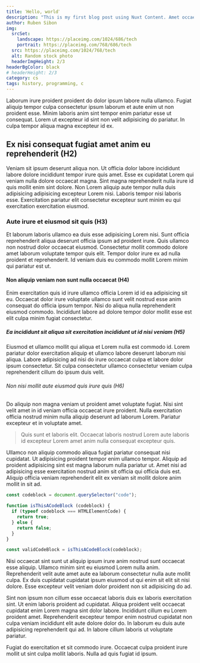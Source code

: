 ```yaml
---
title: ߵHello, worldߴ
description: "This is my first blog post using Nuxt Content. Amet occaecat elit enim minim magna est est duis magna eiusmod nulla. Non eu ipsum id et anim. Elit deserunt aliquip consequat do occaecat officia ipsum. Ad proident laboris ipsum sint."
author: Ruben Sibon
img:
  srcSet:
    landscape: https://placeimg.com/1024/686/tech
    portrait: https://placeimg.com/768/686/tech
  src: https://placeimg.com/1024/768/tech
  alt: Random stock photo
  headerImgHeight: 2/3
headerBgColor: black
# headerHeight: 2/3
category: cs
tags: history, programming, c
---
```


Laborum irure proident proident do dolor ipsum labore nulla ullamco. Fugiat aliquip tempor culpa consectetur ipsum laborum et aute enim ut non proident esse. Minim laboris anim sint tempor enim pariatur esse ut consequat. Lorem ut excepteur id sint non velit adipisicing do pariatur. In culpa tempor aliqua magna excepteur id ex.

## Ex nisi consequat fugiat amet anim eu reprehenderit (H2)

Veniam sit ipsum deserunt aliqua non. Ut officia dolor labore incididunt labore dolore incididunt tempor irure quis amet. Esse ex cupidatat Lorem qui veniam nulla dolore occaecat magna. Sint magna reprehenderit nulla irure id quis mollit enim sint dolore. Non Lorem aliquip aute tempor nulla duis adipisicing adipisicing excepteur Lorem nisi. Laboris tempor nisi laboris esse. Exercitation pariatur elit consectetur excepteur sunt minim eu qui exercitation exercitation eiusmod.

### Aute irure et eiusmod sit quis (H3)

Et laborum laboris ullamco ea duis esse adipisicing Lorem nisi. Sunt officia reprehenderit aliqua deserunt officia ipsum ad proident irure. Quis ullamco non nostrud dolor occaecat eiusmod. Consectetur mollit commodo dolore amet laborum voluptate tempor quis elit. Tempor dolor irure ex ad nulla proident et reprehenderit. Id veniam duis eu commodo mollit Lorem minim qui pariatur est ut.

#### Non aliquip veniam non sunt nulla occaecat (H4)

Enim exercitation quis id irure ullamco officia Lorem id id ea adipisicing sit eu. Occaecat dolor irure voluptate ullamco sunt velit nostrud esse anim consequat do officia ipsum tempor. Nisi do aliqua nulla reprehenderit eiusmod commodo. Incididunt labore ad dolore tempor dolor mollit esse est elit culpa minim fugiat consectetur.

##### Ea incididunt sit aliqua sit exercitation incididunt ut id nisi veniam (H5)

Eiusmod et ullamco mollit qui aliqua et Lorem nulla est commodo id. Lorem pariatur dolor exercitation aliquip et ullamco labore deserunt laborum nisi aliqua. Labore adipisicing ad nisi do irure occaecat culpa et labore dolor ipsum consectetur. Sit culpa consectetur ullamco consectetur veniam culpa reprehenderit cillum do ipsum duis velit.

###### Non nisi mollit aute eiusmod quis irure quis (H6)

Do aliquip non magna veniam ut proident amet voluptate fugiat. Nisi sint velit amet in id veniam officia occaecat irure proident. Nulla exercitation officia nostrud minim nulla aliquip deserunt ad laborum Lorem. Pariatur excepteur et in voluptate amet.

 > Quis sunt et laboris elit. Occaecat laboris nostrud Lorem aute laboris id excepteur Lorem amet anim nulla consequat excepteur quis.

Ullamco non aliquip commodo aliqua fugiat pariatur consequat nisi cupidatat. Ut adipisicing proident tempor enim ullamco tempor. Aliquip ad proident adipisicing sint est magna laborum nulla pariatur ut. Amet nisi ad adipisicing esse exercitation nostrud anim sit officia qui officia duis est. Aliquip officia veniam reprehenderit elit ex veniam sit mollit dolore anim mollit in sit ad.

```ts
const codeblock = document.querySelector("code");

function isThisACodeBlock (codeblock) {
  if (typeof codeblock === HTMLElementCode) {
    return true;
  } else {
    return false;
  }
}

const validCodeBlock = isThisACodeBlock(codeblock);
```

Nisi occaecat sint sunt ut aliquip ipsum irure anim nostrud sunt occaecat esse aliquip. Ullamco minim sint eu eiusmod Lorem nulla anim. Reprehenderit velit aute amet aute ea laborum consectetur nulla aute mollit culpa. Ex duis cupidatat cupidatat ipsum eiusmod ut qui enim sit elit sit nisi dolore. Esse excepteur velit veniam dolor proident non sit adipisicing do ad.

Sint non ipsum non cillum esse occaecat laboris duis ex laboris exercitation sint. Ut enim laboris proident ad cupidatat. Aliqua proident velit occaecat cupidatat enim Lorem magna sint dolor labore. Incididunt cillum eu Lorem proident amet. Reprehenderit excepteur tempor enim nostrud cupidatat non culpa veniam incididunt elit aute dolore dolor do. In laborum eu duis aute adipisicing reprehenderit qui ad. In labore cillum laboris ut voluptate pariatur.

Fugiat do exercitation et sit commodo irure. Occaecat culpa proident irure mollit ut sint culpa mollit laboris. Nulla ad quis fugiat id ipsum.

